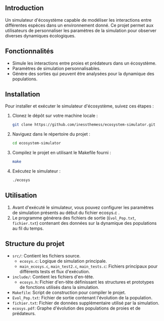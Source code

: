 ## Introduction
Un simulateur d'écosystème capable de modéliser les interactions entre différentes espèces dans un environnement donné. Ce projet permet aux utilisateurs de personnaliser les paramètres de la simulation pour observer diverses dynamiques écologiques.

## Fonctionnalités
- Simule les interactions entre proies et prédateurs dans un écosystème.
- Paramètres de simulation personnalisables.
- Génère des sorties qui peuvent être analysées pour la dynamique des populations.

## Installation
Pour installer et exécuter le simulateur d'écosystème, suivez ces étapes :

1. Clonez le dépôt sur votre machine locale :
    ```sh
    git clone https://github.com/inessthemess/ecosystem-simulator.git
    ```

2. Naviguez dans le répertoire du projet :
    ```sh
    cd ecosystem-simulator
    ```

3. Compilez le projet en utilisant le Makefile fourni :
    ```sh
    make
    ```

4. Exécutez le simulateur :
    ```sh
    ./ecosys
    ```

## Utilisation
1. Avant d'exécuté le simulateur, vous pouvez configurer les paramètres de simulation présents au début du fichier ecosys.c .
2. Le programme générera des fichiers de sortie (`Evol_Pop.txt`, `fichier.txt`) contenant des données sur la dynamique des populations au fil du temps.

## Structure du projet
- `src/`: Contient les fichiers source.
  - `ecosys.c`: Logique de simulation principale.
  - `main_ecosys.c`, `main_test2.c`, `main_tests.c`: Fichiers principaux pour différents tests et flux d'exécution.
- `include/`: Contient les fichiers d'en-tête.
  - `ecosys.h`: Fichier d'en-tête définissant les structures et prototypes de fonctions utilisés dans la simulation.
- `Makefile`: Script de construction pour compiler le projet.
- `Evol_Pop.txt`: Fichier de sortie contenant l'évolution de la population.
- `fichier.txt`: Fichier de données supplémentaire utilisé par la simulation.
- `ecosys.pdf`: Graphe d'évolution des populations de proies et de prédateurs.




